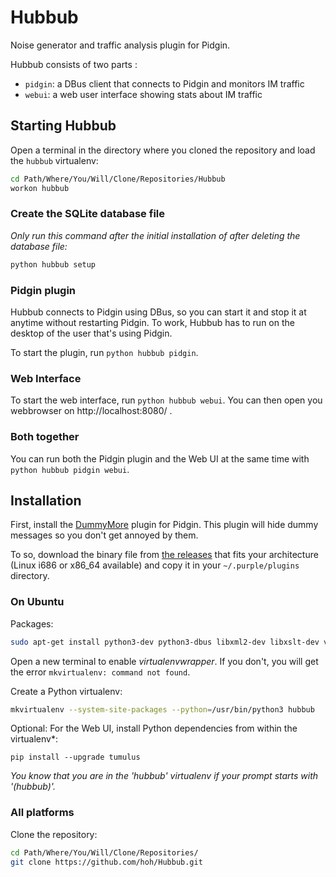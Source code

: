 Hubbub
======

Noise generator and traffic analysis plugin for Pidgin.

Hubbub consists of two parts : 
* `pidgin`: a DBus client that connects to Pidgin and monitors IM traffic
* `webui`: a web user interface showing stats about IM traffic

## Starting Hubbub

Open a terminal in the directory where you cloned the repository and load the `hubbub` virtualenv:

```bash
cd Path/Where/You/Will/Clone/Repositories/Hubbub
workon hubbub
```

### Create the SQLite database file

_Only run this command after the initial installation of after deleting the database file:_

```bash
python hubbub setup
```

### Pidgin plugin

Hubbub connects to Pidgin using DBus, so you can start it and stop it at anytime without restarting Pidgin. To work, Hubbub has to run on the desktop of the user that's using Pidgin.

To start the plugin, run `python hubbub pidgin`.

### Web Interface

To start the web interface, run `python hubbub webui`. You can then open you webbrowser on http://localhost:8080/ .

### Both together

You can run both the Pidgin plugin and the Web UI at the same time with `python hubbub pidgin webui`.


## Installation

First, install the [DummyMore](https://github.com/hoh/DummyMore) plugin for Pidgin. This plugin will hide dummy messages so you don't get annoyed by them.

To so, download the binary file from [the releases](https://github.com/hoh/DummyMore/releases) that fits your architecture (Linux i686 or x86_64 available) and copy it in your `~/.purple/plugins` directory.


### On Ubuntu

Packages:

```bash
sudo apt-get install python3-dev python3-dbus libxml2-dev libxslt-dev virtualenvwrapper
```

Open a new terminal to enable _virtualenvwrapper_. If you don't, you will get the error `mkvirtualenv: command not found`.

Create a Python virtualenv:
```bash
mkvirtualenv --system-site-packages --python=/usr/bin/python3 hubbub
```

Optional: For the Web UI, install Python dependencies from within the virtualenv*:
```
pip install --upgrade tumulus
```

_You know that you are in the 'hubbub' virtualenv if your prompt starts with '(hubbub)'._

### All platforms

Clone the repository:

```bash
cd Path/Where/You/Will/Clone/Repositories/
git clone https://github.com/hoh/Hubbub.git
```
